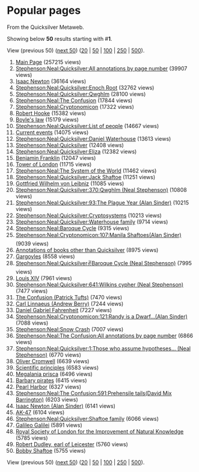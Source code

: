 
# Popular pages

From the Quicksilver Metaweb.

Showing below **50** results starting with #**1**.
  
View (previous 50) ([next 50](/)) ([20](/) | [50](/) | [100](/) | [250](/) | [500](/)).
1. [Main Page](/main-page) (257215 views)
2. [Stephenson:Neal:Quicksilver:All annotations by page number](/stephenson-neal-quicksilver-all-annotations-by-page-number) (39907 views)
3. [Isaac Newton](/isaac-newton) (36164 views)
4. [Stephenson:Neal:Quicksilver:Enoch Root](/stephenson-neal-quicksilver-enoch-root) (32762 views)
5. [Stephenson:Neal:Quicksilver:Qwghlm](/stephenson-neal-quicksilver-qwghlm) (28100 views)
6. [Stephenson:Neal:The Confusion](/stephenson-neal-the-confusion) (17844 views)
7. [Stephenson:Neal:Cryptonomicon](/stephenson-neal-cryptonomicon) (17322 views)
8. [Robert Hooke](/robert-hooke) (15382 views)
9. [Boyle's law](/boyle-s-law) (15179 views)
10. [Stephenson:Neal:Quicksilver:List of people](/stephenson-neal-quicksilver-list-of-people) (14667 views)
11. [Current events](/current-events) (14075 views)
12. [Stephenson:Neal:Quicksilver:Daniel Waterhouse](/stephenson-neal-quicksilver-daniel-waterhouse) (13613 views)
13. [Stephenson:Neal:Quicksilver](/stephenson-neal-quicksilver) (12408 views)
14. [Stephenson:Neal:Quicksilver:Eliza](/stephenson-neal-quicksilver-eliza) (12382 views)
15. [Benjamin Franklin](/benjamin-franklin) (12047 views)
16. [Tower of London](/tower-of-london) (11715 views)
17. [Stephenson:Neal:The System of the World](/stephenson-neal-the-system-of-the-world) (11462 views)
18. [Stephenson:Neal:Quicksilver:Jack Shaftoe](/stephenson-neal-quicksilver-jack-shaftoe) (11251 views)
19. [Gottfried Wilhelm von Leibniz](/gottfried-wilhelm-von-leibniz) (11085 views)
20. [Stephenson:Neal:Quicksilver:370:Qwghlm (Neal Stephenson)](/stephenson-neal-quicksilver-370-qwghlm-neal-stephenson) (10808 views)
21. [Stephenson:Neal:Quicksilver:93:The Plague Year (Alan Sinder)](/stephenson-neal-quicksilver-93-the-plague-year-alan-sinder) (10215 views)
22. [Stephenson:Neal:Quicksilver:Cryptosystems](/stephenson-neal-quicksilver-cryptosystems) (10213 views)
23. [Stephenson:Neal:Quicksilver:Waterhouse family](/stephenson-neal-quicksilver-waterhouse-family) (9714 views)
24. [Stephenson:Neal:Baroque Cycle](/stephenson-neal-baroque-cycle) (9315 views)
25. [Stephenson:Neal:Cryptonomicon:107:Manila Shaftoes(Alan Sinder)](/stephenson-neal-cryptonomicon-107-manila-shaftoes-alan-sinder) (9039 views)
26. [Annotations of books other than Quicksilver](/annotations-of-books-other-than-quicksilver) (8975 views)
27. [Gargoyles](/gargoyles) (8558 views)
28. [Stephenson:Neal:Quicksilver:v:Baroque Cycle (Neal Stephenson)](/stephenson-neal-quicksilver-v-baroque-cycle-neal-stephenson) (7995 views)
29. [Louis XIV](/louis-xiv) (7961 views)
30. [Stephenson:Neal:Quicksilver:641:Wilkins cypher (Neal Stephenson)](/stephenson-neal-quicksilver-641-wilkins-cypher-neal-stephenson) (7477 views)
31. [The Confusion (Patrick Tufts)](/the-confusion-patrick-tufts) (7470 views)
32. [Carl Linnaeus (Andrew Berry)](/carl-linnaeus-andrew-berry) (7244 views)
33. [Daniel Gabriel Fahrenheit](/daniel-gabriel-fahrenheit) (7227 views)
34. [Stephenson:Neal:Cryptonomicon:121:Randy is a Dwarf...(Alan Sinder)](/stephenson-neal-cryptonomicon-121-randy-is-a-dwarf-alan-sinder) (7088 views)
35. [Stephenson:Neal:Snow Crash](/stephenson-neal-snow-crash) (7007 views)
36. [Stephenson:Neal:The Confusion:All annotations by page number](/stephenson-neal-the-confusion-all-annotations-by-page-number) (6866 views)
37. [Stephenson:Neal:Quicksilver:1:Those who assume hypotheses... (Neal Stephenson)](/stephenson-neal-quicksilver-1-those-who-assume-hypotheses-neal-stephenson) (6770 views)
38. [Oliver Cromwell](/oliver-cromwell) (6639 views)
39. [Scientific principles](/scientific-principles) (6583 views)
40. [Megalania prisca](/megalania-prisca) (6496 views)
41. [Barbary pirates](/barbary-pirates) (6415 views)
42. [Pearl Harbor](/pearl-harbor) (6327 views)
43. [Stephenson:Neal:The Confusion:591:Prehensile tails(David Mix Barrington)](/stephenson-neal-the-confusion-591-prehensile-tails-david-mix-barrington) (6203 views)
44. [Isaac Newton (Alan Sinder)](/isaac-newton-alan-sinder) (6141 views)
45. [AK-47](/ak-47) (6104 views)
46. [Stephenson:Neal:Quicksilver:Shaftoe family](/stephenson-neal-quicksilver-shaftoe-family) (6066 views)
47. [Galileo Galilei](/galileo-galilei) (5891 views)
48. [Royal Society of London for the Improvement of Natural Knowledge](/royal-society-of-london-for-the-improvement-of-natural-knowledge) (5785 views)
49. [Robert Dudley, earl of Leicester](/robert-dudley-earl-of-leicester) (5760 views)
50. [Bobby Shaftoe](/bobby-shaftoe) (5755 views)

View (previous 50) ([next 50](/)) ([20](/) | [50](/) | [100](/) | [250](/) | [500](/)).
